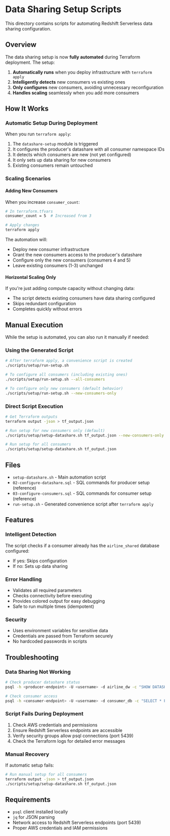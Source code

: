 # Data Sharing Setup Scripts

This directory contains scripts for automating Redshift Serverless data sharing configuration.

## Overview

The data sharing setup is now **fully automated** during Terraform deployment. The setup:

1. **Automatically runs** when you deploy infrastructure with `terraform apply`
2. **Intelligently detects** new consumers vs existing ones
3. **Only configures** new consumers, avoiding unnecessary reconfiguration
4. **Handles scaling** seamlessly when you add more consumers

## How It Works

### Automatic Setup During Deployment

When you run `terraform apply`:

1. The `datashare-setup` module is triggered
2. It configures the producer's datashare with all consumer namespace IDs
3. It detects which consumers are new (not yet configured)
4. It only sets up data sharing for new consumers
5. Existing consumers remain untouched

### Scaling Scenarios

#### Adding New Consumers
When you increase `consumer_count`:
```bash
# In terraform.tfvars
consumer_count = 5  # Increased from 3

# Apply changes
terraform apply
```

The automation will:
- Deploy new consumer infrastructure
- Grant the new consumers access to the producer's datashare
- Configure only the new consumers (consumers 4 and 5)
- Leave existing consumers (1-3) unchanged

#### Horizontal Scaling Only
If you're just adding compute capacity without changing data:
- The script detects existing consumers have data sharing configured
- Skips redundant configuration
- Completes quickly without errors

## Manual Execution

While the setup is automated, you can also run it manually if needed:

### Using the Generated Script
```bash
# After terraform apply, a convenience script is created
./scripts/setup/run-setup.sh

# To configure all consumers (including existing ones)
./scripts/setup/run-setup.sh --all-consumers

# To configure only new consumers (default behavior)
./scripts/setup/run-setup.sh --new-consumers-only
```

### Direct Script Execution
```bash
# Get Terraform outputs
terraform output -json > tf_output.json

# Run setup for new consumers only (default)
./scripts/setup/setup-datashare.sh tf_output.json --new-consumers-only

# Run setup for all consumers
./scripts/setup/setup-datashare.sh tf_output.json
```

## Files

- `setup-datashare.sh` - Main automation script
- `02-configure-datashare.sql` - SQL commands for producer setup (reference)
- `03-configure-consumers.sql` - SQL commands for consumer setup (reference)
- `run-setup.sh` - Generated convenience script after `terraform apply`

## Features

### Intelligent Detection
The script checks if a consumer already has the `airline_shared` database configured:
- If yes: Skips configuration
- If no: Sets up data sharing

### Error Handling
- Validates all required parameters
- Checks connectivity before executing
- Provides colored output for easy debugging
- Safe to run multiple times (idempotent)

### Security
- Uses environment variables for sensitive data
- Credentials are passed from Terraform securely
- No hardcoded passwords in scripts

## Troubleshooting

### Data Sharing Not Working
```bash
# Check producer datashare status
psql -h <producer-endpoint> -U <username> -d airline_dw -c "SHOW DATASHARES;"

# Check consumer access
psql -h <consumer-endpoint> -U <username> -d consumer_db -c "SELECT * FROM svv_all_tables WHERE database_name = 'airline_shared';"
```

### Script Fails During Deployment
1. Check AWS credentials and permissions
2. Ensure Redshift Serverless endpoints are accessible
3. Verify security groups allow psql connections (port 5439)
4. Check the Terraform logs for detailed error messages

### Manual Recovery
If automatic setup fails:
```bash
# Run manual setup for all consumers
terraform output -json > tf_output.json
./scripts/setup/setup-datashare.sh tf_output.json
```

## Requirements

- `psql` client installed locally
- `jq` for JSON parsing
- Network access to Redshift Serverless endpoints (port 5439)
- Proper AWS credentials and IAM permissions